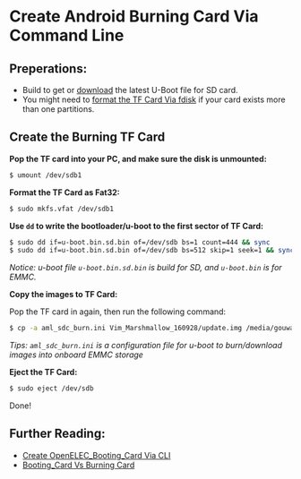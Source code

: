 # Create Android Burning Card Via Command Line


## Preperations:
* Build to get or [download](https://github.com/khadas/documents/blob/master/FirmwareResources.md) the latest U-Boot file for SD card.
* You might need to [format the TF Card Via fdisk](https://github.com/khadas/documents/blob/master/FormatTFCardViaFdisk.md) if your card exists more than one partitions.


## Create the Burning TF Card
**Pop the TF card into your PC, and make sure the disk is unmounted:**
```sh
$ umount /dev/sdb1
```

**Format the TF Card as Fat32:**
```sh
$ sudo mkfs.vfat /dev/sdb1 
```

**Use `dd` to write the bootloader/u-boot to the first sector of TF Card:**
```sh
$ sudo dd if=u-boot.bin.sd.bin of=/dev/sdb bs=1 count=444 && sync 
$ sudo dd if=u-boot.bin.sd.bin of=/dev/sdb bs=512 skip=1 seek=1 && sync 
```
*Notice: u-boot file `u-boot.bin.sd.bin` is build for SD, and `u-boot.bin` is for EMMC.*

**Copy the images to TF Card:**

Pop the TF card in again, then run the following command:
```sh
$ cp -a aml_sdc_burn.ini Vim_Marshmallow_160928/update.img /media/gouwa/9CE9-3938/
```
*Tips: `aml_sdc_burn.ini` is a configuration file for u-boot to burn/download images into onboard EMMC storage*

**Eject the TF Card:**
```sh
$ sudo eject /dev/sdb
```

Done!


## Further Reading:
* [Create OpenELEC_Booting_Card Via CLI](https://github.com/khadas/documents/blob/master/CreateOpenELECBootingCardViaCLI.md)
* [Booting_Card Vs Burning Card](https://github.com/khadas/documents/blob/master/BootingCardVsBurningCard.md)
